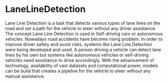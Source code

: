 # LaneLineDetection
Lane Line Detection is a task that detects various types of lane lines on the road and set a path for the vehicle to
steer without any driver assistance. The concept Lane Line Detection is used in Self-driving cars or autonomous
vehicles.
Nowadays road accidents have become rising problem. In order to improve driver safety and avoid risks, systems
like Lane Line Detection were being developed and used. A person driving a vehicle can detect lane lines by his
own but systems like autonomous vehicles or self-driving vehicles need assistance to drive accordingly. With the
advancement of technology, availability of vast datasets and computational power, models can be build that creates
a pipeline for the vehicle to steer without any manual assistance.
